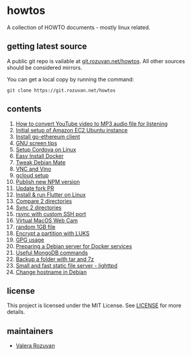# howtos

A collection of HOWTO documents - mostly linux related.

## getting latest source

A public git repo is vailable at [git.rozuvan.net/howtos](https://git.rozuvan.net/howtos). All other sources should be considered mirrors.

You can get a local copy by running the command:

```
git clone https://git.rozuvan.net/howtos
```

## contents

1. [How to convert YouTube video to MP3 audio file for listening](./docs/001-convert-youtube-to-mp3.md)
2. [Initial setup of Amazon EC2 Ubuntu instance](./docs/002-initial-setup-amazon-ec2-ubuntu-instance.md)
3. [Install go-ethereum client](./docs/003-install-go-ethereum-client.md)
4. [GNU screen tips](./docs/004-screen.md)
5. [Setup Cordova on Linux](./docs/005-setup_cordova.md)
6. [Easy Install Docker](./docs/006-easy-install-docker.md)
7. [Tweak Debian Mate](./docs/007-tweak-debian-mate.md)
8. [VNC and Vino](./docs/008-vnc-and-vino.md)
9. [gcloud setup](./docs/009-gcloud-setup.md)
10. [Publish new NPM version](./docs/010-publish-new-npm-version.md)
11. [Update fork PR](./docs/011-update-fork-pr.md)
12. [Install & run Flutter on Linux](./docs/012-install-flutter-on-linux.md)
13. [Compare 2 directories](./docs/013-compare-2-directories.md)
14. [Sync 2 directories](./docs/014-sync-2-directories.md)
15. [rsync with custom SSH port](./docs/015-rsync-with-custom-ssh-port.md)
16. [Virtual MacOS Web Cam](./docs/016-virtual-mac-os-web-cam.md)
17. [random 1GB file](./docs/017-random-1-gb-file.md)
18. [Encrypt a partition with LUKS](./docs/018-encrypt-a-partition-with-luks.md)
19. [GPG usage](./docs/019-gpg-usage.md)
20. [Preparing a Debian server for Docker services](./docs/020-preparing-a-debian-server-for-docker-services.md)
21. [Useful MongoDB commands](./docs/021-useful-mongo-db-commands.md)
22. [Backup a folder with tar and 7z](./docs/022-backup-a-folder-with-tar-and--7z.md)
23. [Small and fast static file server - lighttpd](./docs/023-small-and-fast-static-file-server-lighttpd.md)
24. [Change hostname in Debian](./docs/024-change-hostname-in-debian.md)

## license

This project is licensed under the MIT License. See [LICENSE](./LICENSE) for more details.

## maintainers

- [Valera Rozuvan](https://valera.rozuvan.net/)
